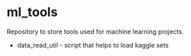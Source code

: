 # ml_tools
Repository to store tools used for machine learning projects.

* data_read_util - script that helps to load kaggle sets
